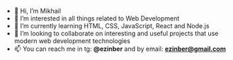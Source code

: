 - 👋 Hi, I’m Mikhail
- 👀 I’m interested in all things related to Web Development
- 🌱 I’m currently learning HTML, CSS, JavaScript, React and Node.js 
- 💞️ I’m looking to collaborate on interesting and useful projects that use modern web development technologies
- 📫 You can reach me in tg: **@ezinber** and by email: **ezinber@gmail.com**

<!---
ezinber/ezinber is a ✨ special ✨ repository because its `README.md` (this file) appears on your GitHub profile.
You can click the Preview link to take a look at your changes.
--->
